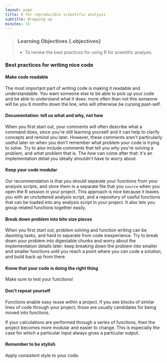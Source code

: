 ```yaml
---
layout: page
title: R for reproducible scientific analysis
subtitle: Wrapping up
minutes: 15
---
```


> ### Learning Objectives {.objectives}
>
> * To review the best practices for using R for
>   scientific analysis.
>

### Best practices for writing nice code

#### Make code readable

The most important part of writing code is making it readable and understandable.
You want someone else to be able to pick up your code and be able to understand
what it does: more often than not this someone will be you 6 months down the line,
who will otherwise be cursing past-self.

#### Documentation: tell us what and why, not how

When you first start out, your comments will often describe what a command does,
since you're still learning yourself and it can help to clarify concepts and
remind you later. However, these comments aren't particularly useful later on
when you don't remember what problem your code is trying to solve. Try to also
include comments that tell you *why* you're solving a problem, and *what* problem
that is. The *how* can come after that: it's an implementation detail you ideally
shouldn't have to worry about.

#### Keep your code modular

Our recommendation is that you should separate your functions from your analysis
scripts, and store them in a separate file that you `source` when you open the R
session in your project. This approach is nice because it leaves you with an
uncluttered analysis script, and a repository of useful functions that can be
loaded into any analysis script in your project. It also lets you group related
functions together easily.

#### Break down problem into bite size pieces

When you first start out, problem solving and function writing can be daunting
tasks, and hard to separate from code inexperience. Try to break down your
problem into digestable chunks and worry about the implementation details later:
keep breaking down the problem into smaller and smaller functions until you
reach a point where you can code a solution, and build back up from there.

#### Know that your code is doing the right thing

Make sure to test your functions!

#### Don't repeat yourself

Functions enable easy reuse within a project. If you see blocks of similar
lines of code through your project, those are usually candidates for being
moved into functions.

If your calculations are performed through a series of functions, then the
project becomes more modular and easier to change. This is especially the case
for which a particular input always gives a particular output.

#### Remember to be stylish

Apply consistent style to your code.
